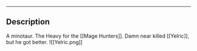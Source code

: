 --------------------------------------------------------------------------------
## Description
A minotaur. The Heavy for the [[Mage Hunters]]. Damn near killed [[Yelric]], but he got better.
![[Yelric.png]]